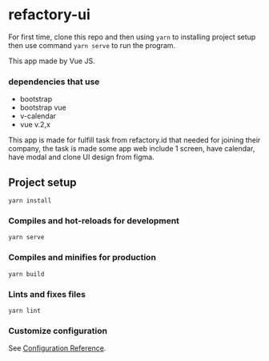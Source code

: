 # refactory-ui

For first time, clone this repo and then using `yarn` to installing project setup then use command `yarn serve` to run the program.

This app made by Vue JS.

### dependencies that use
- bootstrap
- bootstrap vue
- v-calendar
- vue v.2,x

This app is made for fulfill task from refactory.id that needed for joining their company, the task is made some app web include 1 screen, have calendar, have modal and clone UI design from figma.
## Project setup
```
yarn install
```

### Compiles and hot-reloads for development
```
yarn serve
```

### Compiles and minifies for production
```
yarn build
```

### Lints and fixes files
```
yarn lint
```

### Customize configuration
See [Configuration Reference](https://cli.vuejs.org/config/).
